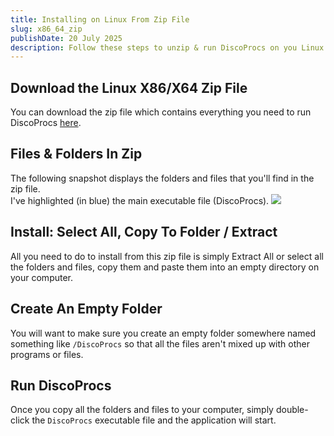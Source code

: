 ```yaml
---
title: Installing on Linux From Zip File
slug: x86_64_zip 
publishDate: 20 July 2025
description: Follow these steps to unzip & run DiscoProcs on you Linux system. 
---
```

## Download the Linux X86/X64 Zip File
You can download the zip file which contains everything you need to run DiscoProcs <a href="/downloads/DiscoProcs-LinuxX64.zip" download >here</a>.
## Files & Folders In Zip
The following snapshot displays the folders and files that you'll find in the zip file.<br> 
I've highlighted (in blue) the main executable file (DiscoProcs).
<img src="/assets/blog/LinuxX86_64_ZipContents.png">

## Install: Select All, Copy To Folder / Extract
All you need to do to install from this zip file is simply Extract All or select all the folders and files, copy them and paste them into an empty directory on your computer.<br>

## Create An Empty Folder
You will want to make sure you create an empty folder somewhere named something like `/DiscoProcs` so that all the files aren't mixed up with other programs or files.

## Run DiscoProcs
Once you copy all the folders and files to your computer, simply double-click the `DiscoProcs` executable file and the application will start.
